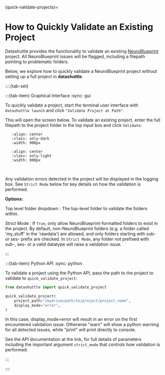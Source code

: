(quick-validate-projects)=

# How to Quickly Validate an Existing Project

Datashuttle provides the functionality to validate an existing
[NeuroBlueprint](https://neuroblueprint.neuroinformatics.dev/latest/index.html) project.
All NeuroBlueprint issues will be flagged, including a filepath pointing to
problematic folders.

Below, we explore how to quickly validate a NeuroBlueprint project without
setting up a full project in **datashuttle**.

::::{tab-set}

:::{tab-item} Graphical Interface
:sync: gui

To quickly validate a project, start the terminal user interface with
``datashuttle launch`` and click ``"Validate Project at Path"``.

This will open the screen below. To validate an existing project,
enter the full filepath to the project folder in the top input box
and click ``Validate``:

```{image} /_static/screenshots/how-to-quick-validate-project-dark.png
   :align: center
   :class: only-dark
   :width: 900px
```
```{image} /_static/screenshots/how-to-quick-validate-project-light.png
   :align: center
   :class: only-light
   :width: 900px
```
<br>

Any validation errors detected in the project will be displayed in the logging box.
See ``Strict Mode`` below for key details on how the validation is performed.

**Options:**

Top level folder dropdown
: The top-level folder to validate the folders within.

Strict Mode
: If `True`, only allow NeuroBlueprint-formatted folders to exist in
the project. By default, non-NeuroBlueprint folders (e.g. a folder
called 'my_stuff' in the 'rawdata') are allowed, and only folders
starting with sub- or ses- prefix are checked. In `Strict Mode`,
any folder not prefixed with sub-, ses- or a valid datatype will
raise a validation issue.

:::

:::{tab-item} Python API
:sync: python

To validate a project using the Python API, pass the path
to the project to validate to ``quick_validate_project``:

```python
from datashuttle import quick_validate_project

quick_validate_project(
    project_path="/mydrive/path/to/project/project_name",
    display_mode="error",
)

```

In this case, display_mode=error will result in an error on the first encountered validation issue.
Otherwise "warn" will show a python warning for all detected issues, while "print" will print directly to console.

See the [](datashuttle.quick_validate_project) API documentation at the link,
for full details of parameters including the important argument ``strict_mode``
that controls how validation is performed.

:::

::::
